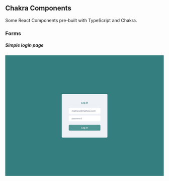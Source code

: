 ## Chakra Components

Some React Components pre-built with TypeScript and Chakra.

### Forms 

##### Simple login page

![Simple login page](./docs/SimpleLogin.jpg)